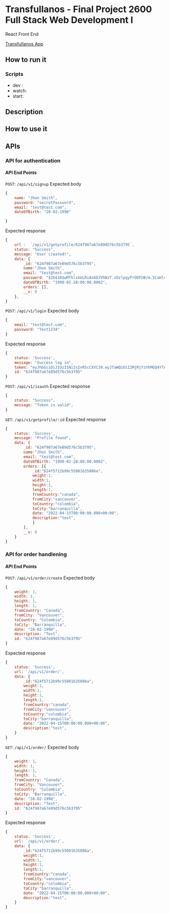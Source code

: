 # Transfullanos - Final Project 2600 Full Stack Web Development I
React Front End

[Transfullanos App](https://transfullanos.herokuapp.com/)

## How to run it

### Scripts

- dev :
- watch: 
- start: 

## Description

## How to use it

## APIs

### API for authentication 

#### API End Points

`POST`: `/api/v1/signup`
Expected body 
```js
{
    name: "Jhon Smith",
    password: "secretPassword",
    email: "test@test.com",
    dateOfBirth: "28-02-1990"

}
```
Expected response
```js
{
    url :  `/api/v1/getprofile/624f987a67e89d576c5b3795`,
    status: "Success",
    message: "User created!",
    data: {
        _id: "624f987a67e89d576c5b3795",
        name:"Jhon Smith",
        email: "test@test.com",
        password: "$2b$10$wMTklikeLRiAxbDJVhWzT.sOzlpgyPrODFUB/m.5CaHlcK57JBLkS",
        dateOfBirth: "1990-02-28:00:00.000Z",
        orders: [],
        __v: 0
    },
}
```
`POST`: `/api/v1/login`
Expected body 
```js
{
    email: "test@test.com",
    password: "Test1234"
}
```
Expected response
```js
{
    status: 'Success',
    message: "Success log in",
    token: "eyJhbGciOiJIUzI1NiIsInR5cCXVCJ9.eyJfaWQiOiI2MjRjYzVhMGQ4YTASDASsadSADSAsadmEiLCJpYXQiOjE2NDkzNzQwODIsImV4cCI6MTY0OTM3NDY4Mn0.22KGBXn3GRnQwiZrf_8u_ay9P9cTCQQpbVwjjpyI_co",
    id: "624f987a67e89d576c5b3795"
}
```
`POST`: `/api/v1/isauth`
Expected response
```js
{
    status: "Success",
    message: "Token is valid",
}
```
`GET`: `/api/v1/getprofile/:id`
Expected response
```js
{
    status: 'Success',
    message: "Profile found",
    data: {
        _id: "624f987a67e89d576c5b3795",
        name:"Jhon Smith",
        email: "test@test.com",
        dateOfBirth: "1990-02-28:00:00.000Z",
        orders: [{
            _id:"624f5712b99c55001635086a",
            weight:1,
            width:1,
            height:1,
            length:1,
            fromCountry:"canada",
            fromCity:"vancouver",
            toCountry:"colombia",
            toCity:"barranquilla",
            date: "2022-04-15T00:00:00.000+00:00",
            description:"test",
            }
        ],
        __v: 0
    }
}
```
### API for order handlening 

#### API End Points

`POST`: `/api/v1/order/create`
Expected body 
```js
{
    weight: 1,
    width: 1,
    height: 1,
    length: 1,
    fromCountry: "Canada",
    fromCity: "Vancouver",
    toCountry: "Colombia",
    toCity: "Barranquilla",
    date: "28-02-1990",
    description: "Test",
    id: "624f987a67e89d576c5b3795"
}
```
Expected response
```js
{
    status: 'Success',
    url: `/api/v1/order/`,
    data: {
        _id:"624f5712b99c55001635086a",
        weight:1,
        width:1,
        height:1,
        length:1,
        fromCountry:"canada",
        fromCity:"vancouver",
        toCountry:"colombia",
        toCity:"barranquilla",
        date: "2022-04-15T00:00:00.000+00:00",
        description:"test",
    }
}
```
`GET`: `/api/v1/order/`
Expected body 

```js
{
    weight: 1,
    width: 1,
    height: 1,
    length: 1,
    fromCountry: "Canada",
    fromCity: "Vancouver",
    toCountry: "Colombia",
    toCity: "Barranquilla",
    date: "28-02-1990",
    description: "Test",
    id: "624f987a67e89d576c5b3795"
}
```
Expected response
```js
{
    status: 'Success',
    url: `/api/v1/order/`,
    data: {
        _id:"624f5712b99c55001635086a",
        weight:1,
        width:1,
        height:1,
        length:1,
        fromCountry:"canada",
        fromCity:"vancouver",
        toCountry:"colombia",
        toCity:"barranquilla",
        date: "2022-04-15T00:00:00.000+00:00",
        description:"test",
    }
}
```